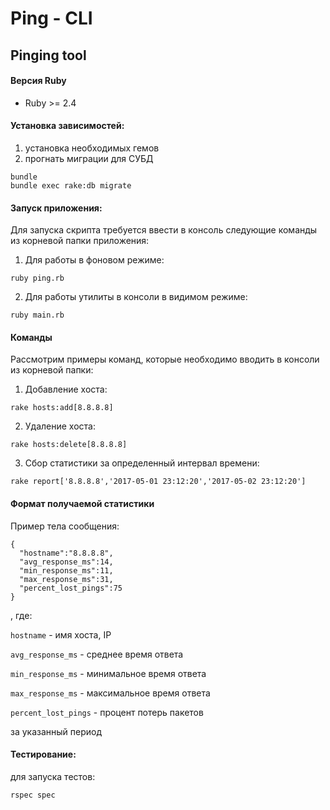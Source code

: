 # Ping - CLI
## Pinging tool
#### Версия Ruby

- Ruby >= 2.4

#### Установка зависимостей:
1. установка необходимых гемов
2. прогнать миграции для СУБД
```
bundle
bundle exec rake:db migrate
```

#### Запуск приложения:
Для запуска скрипта требуется ввести в консоль следующие команды из корневой папки приложения:
1. Для работы в фоновом режиме:

```
ruby ping.rb
```

2. Для работы утилиты в консоли в видимом режиме:
```
ruby main.rb
```

#### Команды
Рассмотрим примеры команд, которые необходимо вводить в консоли из корневой папки:
1. Добавление хоста:
```
rake hosts:add[8.8.8.8]
```
2. Удаление хоста:
```
rake hosts:delete[8.8.8.8]
```
3. Сбор статистики за определенный интервал времени:
```
rake report['8.8.8.8','2017-05-01 23:12:20','2017-05-02 23:12:20']
```

#### Формат получаемой статистики
Пример тела сообщения:
```
{
  "hostname":"8.8.8.8",
  "avg_response_ms":14,
  "min_response_ms":11,
  "max_response_ms":31,
  "percent_lost_pings":75
}
```
, где:

`hostname` - имя хоста, IP

`avg_response_ms` - среднее время ответа

`min_response_ms` - минимальное время ответа

`max_response_ms` - максимальное время ответа

`percent_lost_pings` - процент потерь пакетов

за указанный период

#### Тестирование:
для запуска тестов:
```
rspec spec
```
